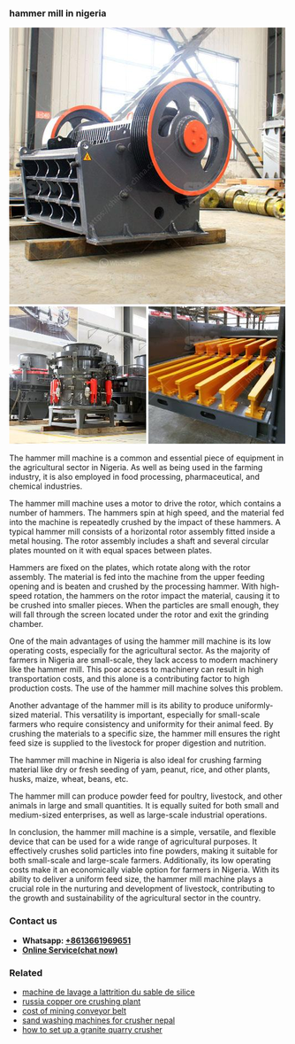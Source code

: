 <h3>hammer mill in nigeria</h3><img src='1706766746.jpg' alt=''><p>The hammer mill machine is a common and essential piece of equipment in the agricultural sector in Nigeria. As well as being used in the farming industry, it is also employed in food processing, pharmaceutical, and chemical industries.</p><p>The hammer mill machine uses a motor to drive the rotor, which contains a number of hammers. The hammers spin at high speed, and the material fed into the machine is repeatedly crushed by the impact of these hammers. A typical hammer mill consists of a horizontal rotor assembly fitted inside a metal housing. The rotor assembly includes a shaft and several circular plates mounted on it with equal spaces between plates.</p><p>Hammers are fixed on the plates, which rotate along with the rotor assembly. The material is fed into the machine from the upper feeding opening and is beaten and crushed by the processing hammer. With high-speed rotation, the hammers on the rotor impact the material, causing it to be crushed into smaller pieces. When the particles are small enough, they will fall through the screen located under the rotor and exit the grinding chamber.</p><p>One of the main advantages of using the hammer mill machine is its low operating costs, especially for the agricultural sector. As the majority of farmers in Nigeria are small-scale, they lack access to modern machinery like the hammer mill. This poor access to machinery can result in high transportation costs, and this alone is a contributing factor to high production costs. The use of the hammer mill machine solves this problem.</p><p>Another advantage of the hammer mill is its ability to produce uniformly-sized material. This versatility is important, especially for small-scale farmers who require consistency and uniformity for their animal feed. By crushing the materials to a specific size, the hammer mill ensures the right feed size is supplied to the livestock for proper digestion and nutrition.</p><p>The hammer mill machine in Nigeria is also ideal for crushing farming material like dry or fresh seeding of yam, peanut, rice, and other plants, husks, maize, wheat, beans, etc.</p><p>The hammer mill can produce powder feed for poultry, livestock, and other animals in large and small quantities. It is equally suited for both small and medium-sized enterprises, as well as large-scale industrial operations.</p><p>In conclusion, the hammer mill machine is a simple, versatile, and flexible device that can be used for a wide range of agricultural purposes. It effectively crushes solid particles into fine powders, making it suitable for both small-scale and large-scale farmers. Additionally, its low operating costs make it an economically viable option for farmers in Nigeria. With its ability to deliver a uniform feed size, the hammer mill machine plays a crucial role in the nurturing and development of livestock, contributing to the growth and sustainability of the agricultural sector in the country.</p><h3>Contact us</h3><ul><li><strong>Whatsapp:&nbsp;<a href="https://wa.me/8613661969651">+8613661969651</a></strong></li><li><a href="https://swt.shibang-china.com/?git&amp;zhl&amp;hammer mill in nigeria"><strong>Online Service(chat now)</strong></a></li></ul><h3>Related</h3><ul><li><a href='machine de lavage a lattrition du sable de silice.md'>machine de lavage a lattrition du sable de silice</a></li><li><a href='russia copper ore crushing plant.md'>russia copper ore crushing plant</a></li><li><a href='cost of mining conveyor belt.md'>cost of mining conveyor belt</a></li><li><a href='sand washing machines for crusher nepal.md'>sand washing machines for crusher nepal</a></li><li><a href='how to set up a granite quarry crusher.md'>how to set up a granite quarry crusher</a></li></ul>